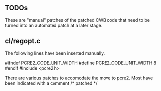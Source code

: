 ## TODOs

These are "manual" patches of the patched CWB code that need to be turned into
an automated patch at a later stage.

cl/regopt.c
-----------

The following lines have been inserted manually.

#ifndef PCRE2_CODE_UNIT_WIDTH
#define PCRE2_CODE_UNIT_WIDTH 8
#endif
#include <pcre2.h>

There are various patches to accomodate the move to pcre2. Most have been 
indicated with a comment /* patched */

